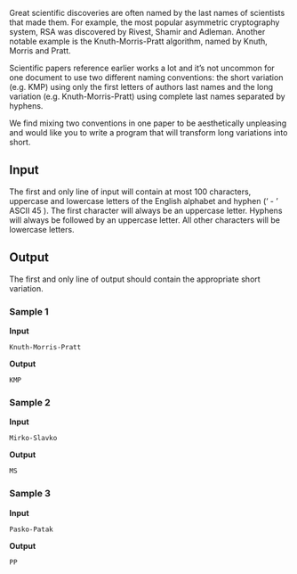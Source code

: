 Great scientific discoveries are often named by the last
names of scientists that made them. For example, the most
popular asymmetric cryptography system, RSA was discovered by
Rivest, Shamir and Adleman. Another notable example is the
Knuth-Morris-Pratt algorithm, named by Knuth, Morris and
Pratt.

Scientific papers reference earlier works a lot and it’s not
uncommon for one document to use two different naming
conventions: the short variation (e.g. KMP) using only the
first letters of authors last names and the long variation
(e.g. Knuth-Morris-Pratt) using complete last names separated
by hyphens.

We find mixing two conventions in one paper to be
aesthetically unpleasing and would like you to write a program
that will transform long variations into short.

## Input
The first and only line of input will contain at most 100 characters,
uppercase and lowercase letters of the English alphabet and
hyphen (‘ - ’ ASCII 45 ). The first character will always
be an uppercase letter. Hyphens will always be followed by an
uppercase letter. All other characters will be lowercase
letters.

## Output
The first and only line of output should contain the
appropriate short variation.

### Sample 1
**Input**
```text
Knuth-Morris-Pratt
```
**Output**
```text
KMP
```

### Sample 2
**Input**
```text
Mirko-Slavko
```
**Output**
```text
MS
```

### Sample 3
**Input**
```text
Pasko-Patak
```
**Output**
```text
PP
```
